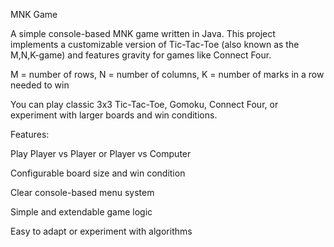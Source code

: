 MNK Game

A simple console-based MNK game written in Java.
This project implements a customizable version of Tic-Tac-Toe (also known as the M,N,K-game) and features gravity for games like Connect Four.

M = number of rows, N = number of columns, K = number of marks in a row needed to win

You can play classic 3x3 Tic-Tac-Toe, Gomoku, Connect Four, or experiment with larger boards and win conditions.

Features:

Play Player vs Player or Player vs Computer

Configurable board size and win condition

Clear console-based menu system

Simple and extendable game logic

Easy to adapt or experiment with algorithms
